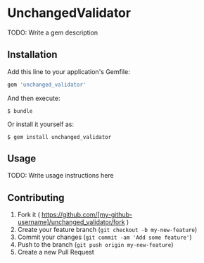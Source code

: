 # UnchangedValidator

TODO: Write a gem description

## Installation

Add this line to your application's Gemfile:

```ruby
gem 'unchanged_validator'
```

And then execute:

    $ bundle

Or install it yourself as:

    $ gem install unchanged_validator

## Usage

TODO: Write usage instructions here

## Contributing

1. Fork it ( https://github.com/[my-github-username]/unchanged_validator/fork )
2. Create your feature branch (`git checkout -b my-new-feature`)
3. Commit your changes (`git commit -am 'Add some feature'`)
4. Push to the branch (`git push origin my-new-feature`)
5. Create a new Pull Request
